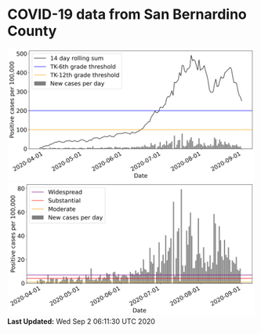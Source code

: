 # COVID-19 data from San Bernardino County
![image1](plots/graph.png)
![image2](plots/classification.png)
**Last Updated:** Wed Sep  2 06:11:30 UTC 2020